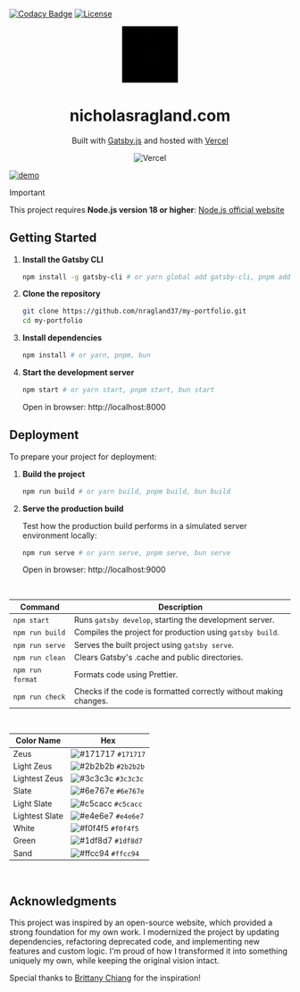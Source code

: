 [![Codacy Badge](https://app.codacy.com/project/badge/Grade/6ad1d4af511a4c6b8944e8b681bab07f)](https://app.codacy.com/gh/nragland37/my-portfolio/dashboard?utm_source=gh&utm_medium=referral&utm_content=&utm_campaign=Badge_grade)
[![License](https://img.shields.io/badge/license-MIT-blue)](https://github.com/nragland37/my-portfolio/blob/main/LICENSE)

<div align="center">
  <a href="https://www.nicholasragland.com/" target="_blank">
    <img alt="Logo" src="/static/assets/folio-logo.gif" width="20%" />
  </a>
</div>
<h1 align="center">
  nicholasragland.com
</h1>
<p align="center">
  Built with <a href="https://www.gatsbyjs.com/" target="_blank">Gatsby.js</a> and hosted with <a href="https://www.vercel.com/" target="_blank">Vercel</a>
</p>

<div align="center">
  
![Vercel](https://vercelbadge.vercel.app/api/nragland37/my-portfolio)

</div>

<a href="https://www.nicholasragland.com/" target="_blank">

![demo](https://raw.githubusercontent.com/nragland37/my-portfolio/main/src/images/demo.png)

</a>

> [!IMPORTANT] 
> This project requires **Node.js version 18 or higher**: [Node.js official website](https://nodejs.org/)

## Getting Started

1. **Install the Gatsby CLI**
   ```sh
   npm install -g gatsby-cli # or yarn global add gatsby-cli, pnpm add --global gatsby-cli, bun add --global gatsby-cli
   ```

2. **Clone the repository**
   ```sh
   git clone https://github.com/nragland37/my-portfolio.git
   cd my-portfolio
   ```

3. **Install dependencies**
   ```sh
   npm install # or yarn, pnpm, bun
   ```

4. **Start the development server**
   ```sh
   npm start # or yarn start, pnpm start, bun start
   ```
   Open in browser: http://localhost:8000

## Deployment

To prepare your project for deployment:

1. **Build the project**
   ```sh
   npm run build # or yarn build, pnpm build, bun build
   ```

2. **Serve the production build**

   Test how the production build performs in a simulated server environment locally:
   ```sh
   npm run serve # or yarn serve, pnpm serve, bun serve
   ```
   Open in browser: http://localhost:9000

<br />
  
| Command        | Description                                                      |
| -------------- | ---------------------------------------------------------------- |
| `npm start`    | Runs `gatsby develop`, starting the development server.          |
| `npm run build`| Compiles the project for production using `gatsby build`.        |
| `npm run serve`| Serves the built project using `gatsby serve`.                   |
| `npm run clean`| Clears Gatsby's .cache and public directories.                   |
| `npm run format`| Formats code using Prettier.                                    |
| `npm run check`| Checks if the code is formatted correctly without making changes.|

<br />

| Color Name        | Hex                                                                |
|-------------------|--------------------------------------------------------------------|
| Zeus              | ![#171717](https://via.placeholder.com/10/171717?text=+) `#171717` |
| Light Zeus        | ![#2b2b2b](https://via.placeholder.com/10/2b2b2b?text=+) `#2b2b2b` |
| Lightest Zeus     | ![#3c3c3c](https://via.placeholder.com/10/3c3c3c?text=+) `#3c3c3c` |
| Slate             | ![#6e767e](https://via.placeholder.com/10/6e767e?text=+) `#6e767e` |
| Light Slate       | ![#c5cacc](https://via.placeholder.com/10/c5cacc?text=+) `#c5cacc` |
| Lightest Slate    | ![#e4e6e7](https://via.placeholder.com/10/e4e6e7?text=+) `#e4e6e7` |
| White             | ![#f0f4f5](https://via.placeholder.com/10/f0f4f5?text=+) `#f0f4f5` |
| Green             | ![#1df8d7](https://via.placeholder.com/10/1df8d7?text=+) `#1df8d7` |
| Sand              | ![#ffcc94](https://via.placeholder.com/10/ffcc94?text=+) `#ffcc94` |

<br />

## Acknowledgments

This project was inspired by an open-source website, which provided a strong foundation for my own work. I modernized the project by updating dependencies, refactoring deprecated code, and implementing new features and custom logic. I'm proud of how I transformed it into something uniquely my own, while keeping the original vision intact.

Special thanks to [Brittany Chiang](https://github.com/bchiang7) for the inspiration! 
